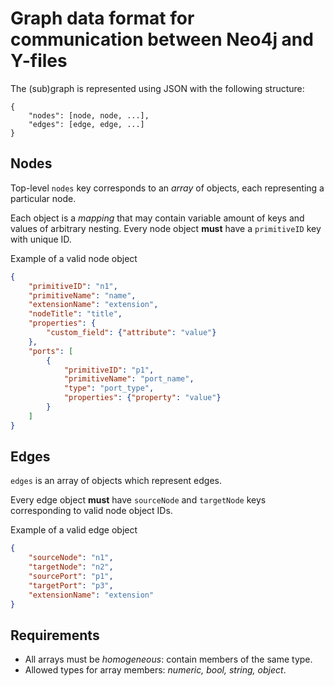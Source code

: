 # Graph data format for communication between Neo4j and Y-files

The (sub)graph is represented using JSON with the following structure:

```
{
    "nodes": [node, node, ...],
    "edges": [edge, edge, ...]
}
```

## Nodes

Top-level `nodes` key corresponds to an *array* of objects, each representing a particular node.

Each object is a *mapping* that may contain variable amount of keys and values of arbitrary nesting. Every node object **must** have a `primitiveID` key with unique ID.

Example of a valid node object

```json
{
    "primitiveID": "n1",
    "primitiveName": "name",
    "extensionName": "extension",
    "nodeTitle": "title",
    "properties": {
        "custom_field": {"attribute": "value"}
    },
    "ports": [
        {
            "primitiveID": "p1",
            "primitiveName": "port_name",
            "type": "port_type",
            "properties": {"property": "value"}
        }
    ]
}
```

## Edges

`edges` is an array of objects which represent edges.

Every edge object **must** have `sourceNode` and `targetNode` keys corresponding to valid node object IDs.

Example of a valid edge object

```json
{
    "sourceNode": "n1",
    "targetNode": "n2",
    "sourcePort": "p1",
    "targetPort": "p3",
    "extensionName": "extension"
}
```

## Requirements

- All arrays must be *homogeneous*: contain members of the same type.
- Allowed types for array members: *numeric, bool, string, object*.
